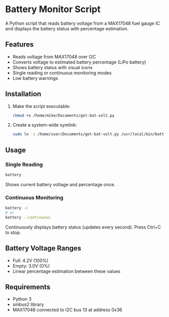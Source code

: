 # Battery Monitor Script

A Python script that reads battery voltage from a MAX17048 fuel gauge IC and displays the battery status with percentage estimation.

## Features
- Reads voltage from MAX17048 over I2C
- Converts voltage to estimated battery percentage (LiPo battery)
- Shows battery status with visual icons
- Single reading or continuous monitoring modes
- Low battery warnings

## Installation

1. Make the script executable:
   ```bash
   chmod +x /home/mike/Documents/get-bat-volt.py
   ```

2. Create a system-wide symlink:
   ```bash
   sudo ln -s /home/user/Documents/get-bat-volt.py /usr/local/bin/battery
   ```

## Usage

### Single Reading
```bash
battery
```
Shows current battery voltage and percentage once.

### Continuous Monitoring
```bash
battery -c
# or
battery --continuous
```
Continuously displays battery status (updates every second). Press Ctrl+C to stop.

## Battery Voltage Ranges
- Full: 4.2V (100%)
- Empty: 3.0V (0%)
- Linear percentage estimation between these values

## Requirements
- Python 3
- smbus2 library
- MAX17048 connected to I2C bus 13 at address 0x36
